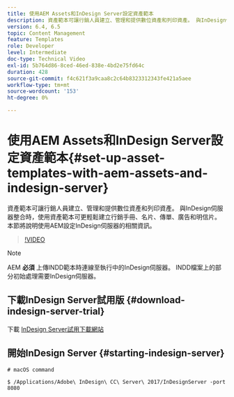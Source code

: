 ```yaml
---
title: 使用AEM Assets和InDesign Server設定資產範本
description: 資產範本可讓行銷人員建立、管理和提供數位資產和列印資產。 與InDesign伺服器整合時，使用資產範本可更輕鬆建立行銷手冊、名片、傳單、廣告和明信片。 本節將說明使用AEM設定InDesign伺服器的相關資訊。
version: 6.4, 6.5
topic: Content Management
feature: Templates
role: Developer
level: Intermediate
doc-type: Technical Video
exl-id: 5b764d86-8ced-46ed-838e-4bd2e75fd64c
duration: 428
source-git-commit: f4c621f3a9caa8c2c64b8323312343fe421a5aee
workflow-type: tm+mt
source-wordcount: '153'
ht-degree: 0%

---
```


# 使用AEM Assets和InDesign Server設定資產範本{#set-up-asset-templates-with-aem-assets-and-indesign-server}

資產範本可讓行銷人員建立、管理和提供數位資產和列印資產。 與InDesign伺服器整合時，使用資產範本可更輕鬆建立行銷手冊、名片、傳單、廣告和明信片。 本節將說明使用AEM設定InDesign伺服器的相關資訊。

>[!VIDEO](https://video.tv.adobe.com/v/17069?quality=12&learn=on)

>[!NOTE]
>
>AEM **必須** 上傳INDD範本時連線至執行中的InDesign伺服器。 INDD檔案上的部分初始處理需要InDesign伺服器。

## 下載InDesign Server試用版 {#download-indesign-server-trial}

下載 [InDesign Server試用下載網站](https://www.adobeprerelease.com/)

## 開始InDesign Server {#starting-indesign-server}

```shell
# macOS command

$ /Applications/Adobe\ InDesign\ CC\ Server\ 2017/InDesignServer -port 8080
```
